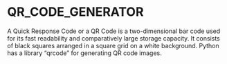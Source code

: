 # QR_CODE_GENERATOR
A Quick Response Code or a QR Code is a two-dimensional bar code used for its fast readability and comparatively large storage capacity. It consists of black squares arranged in a square grid on a white background.  Python has a library “qrcode” for generating QR code images.
